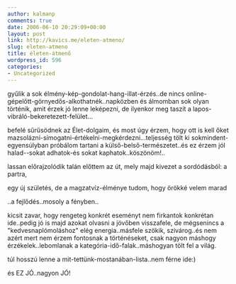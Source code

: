 ```yaml
---
author: kalmanp
comments: true
date: 2006-06-10 20:29:09+00:00
layout: post
link: http://kavics.me/eleten-atmeno/
slug: eleten-atmeno
title: életen-átmenő
wordpress_id: 596
categories:
- Uncategorized
---
```



gyűlik a sok élmény-kép-gondolat-hang-illat-érzés..de nincs online-gépelőtt-görnyedős-alkothatnék..napközben és álmomban sok olyan történik, amit érzek jó lenne leképezni, de ilyenkor meg taszít a lapos-vibráló-bekeretezett-felület... 






befelé sűrűsödnek az Élet-dolgaim, és most úgy érzem, hogy ott is kell őket mazsolázni-símogatni-értékelni-megkérdezni...teljesség tölt ki sokmindent-egyensúlyban próbálom tartani a külső-belső-természetet..és ez érzem jól halad--sokat adhatok-és sokat kaphatok..köszönöm!.. 






lassan előrajzolódik talán előttem az út, mely majd kivezet a sordódásból: a partra,  

egy új születés, de a magzatvíz-élménye tudom, hogy örökké velem marad  

..a fejlődés..mosoly a fényben.. 






kicsit zavar, hogy rengeteg konkrét eseményt nem firkantok konkrétan ide..pedig jó is majd azokat olvasni a jövőben visszafele, de mégsenincs a "kedvesnaplómoláshoz" elég energia..másfele szökik, szivárog..és nem azért mert nem érzem fontosnak a történéseket, csak nagyon máshogy érzékelek..lebomlanak a kategória-idő-falak..máshogyan tölt fel a világ.  

túl hosszú lenne a mit-tettünk-mostanában-lista..nem férne ide:)  

és EZ JÓ..nagyon JÓ! 

